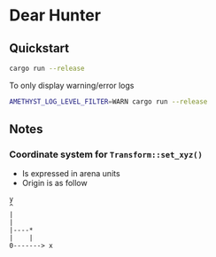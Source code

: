# Dear Hunter

## Quickstart

```bash
cargo run --release
```

To only display warning/error logs
```bash
AMETHYST_LOG_LEVEL_FILTER=WARN cargo run --release
```

## Notes
### Coordinate system for `Transform::set_xyz()`
* Is expressed in arena units
* Origin is as follow

```
y
^
|
|
|----*
|    |
0-------> x
```
